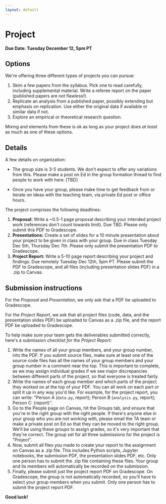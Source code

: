 ```yaml
---
layout: default
---
```

# Project

**Due Date: Tuesday December 12, 5pm PT**

## Options

We're offering three different types of projects you can pursue:

1. Skim a few papers from the syllabus. Pick one to read carefully, including supplemental material. Write a referee report on the paper 
   (published papers are not flawless!).
2. Replicate an analysis from a published paper, possibly extending but emphasis on replication. Use either the original data if available
   or similar data if not.
3. Explore an empirical or theoretical research question.

Mixing and elements from these is ok as long as your project does _at least_ as much as one of these options.
   
## Details

A few details on organization:
- The group size is 3-5 students. We don't expect to offer any variations from this. Please make a post on Ed in the group formation thread 
  to find people to work with here: [TBD]
<!--  https://edstem.org/us/courses/30212/discussion/1855572
-->
- Once you have your group, please make time to get feedback from or iterate on ideas with the teaching team, via private Ed post or office hours.

The project comprises the following deadlines:
1. **Proposal:** Write a ~0.5-1 page proposal describing your intended project work (references don't count towards limit). Due TBD. Please only submit this PDF to Gradescope.
2. **Presentations:** Create a set of slides for a 10 minute presentation about your project to be given in class with your group. Due in class Tuesday Dec 5th, Thursday Dec 7th. Please only submit the presentation PDF to Gradescope.
3. **Project Report:** Write a 5-10 page report describing your project and findings. Due remotely Tuesday Dec 12th, 5pm PT. Please submit the PDF to Gradescope, and all files (including presentation slides PDF) in a .zip to Canvas.

## Submission instructions

For the *Proposal* and *Presentation*, we only ask that a PDF be uploaded to Gradescope.

For the *Project Report*, we ask that all project files (code, data, and the presentation slides PDF) be uploaded to Canvas as a .zip file, and the report PDF be uploaded to Gradescope.

To help make sure your team gets the deliverables submitted correctly, here's a submission checklist *for the Project Report*:

1. Write the names of all your group members, and your group number, into the PDF. If you submit source files, make sure at least one of the source code files has all the names of your group members and your group number in a comment near the top. This is important to complete, as we may assign individual grades if we see major discrepancies between different parts of the project, so that everyone is treated fairly.
2. Write the names of each group member and which parts of the project they worked on at the top of your PDF. You can all work on each part or split it up in any way you'd like. For example, for the project report, you can write: "Person A (`data.py`, report); Person B (`analysis.py`, report); Person C: (report)''.
3. Go to the People page on Canvas, hit the Groups tab, and ensure that you're in the right group with the right people. If there's anyone else in your group who you are not working with, please email the TA team or make a private post on Ed so that they can be moved to the right group. We'll be using these groups to assign grades, so it's very important that they're correct. The group set for all three submissions for the project is "Project".
4. Now, submit all files you made to create your report to the assignment on Canvas as a .zip file. This includes Python scripts, Jupyter notebooks, the submission PDF, the presentation slides PDF, etc. Only one person has to submit the .zip file containing these files. Your group and its members will automatically be recorded on the submission.
5. Finally, please submit just the project report PDF on Gradescope. On Gradescope, the group is not automatically recorded, so you’ll have to select your group members when you submit. Only one person has to submit the project report PDF.


**Good luck!**
